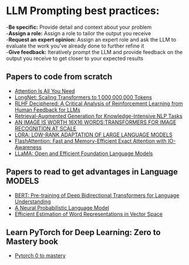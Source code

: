 # LLM Prompting best practices:
-**Be specific:** Provide detail and context about your problem \
-**Assign a role:** Assign a role to tailor the output you receive \
-**Request an expert opinion:** Assign an expert role and ask the LLM to evaluate the work you've already done to further refine it \
-**Give feedback:** Iteratively prompt the LLM and provide feedback on the output you receive to get closer to your expected results 

## Papers to code from scratch
- [Attention Is All You Need](https://arxiv.org/pdf/1706.03762)
- [LongNet: Scaling Transformers to 1,000,000,000 Tokens](https://arxiv.org/pdf/2307.02486)
- [RLHF Deciphered: A Critical Analysis of Reinforcement Learning from Human Feedback for LLMs](https://arxiv.org/pdf/2404.08555)
- [Retrieval-Augmented Generation for Knowledge-Intensive NLP Tasks](https://arxiv.org/pdf/2005.11401)
- [AN IMAGE IS WORTH 16X16 WORDS:TRANSFORMERS FOR IMAGE RECOGNITION AT SCALE](https://arxiv.org/pdf/2010.11929)
- [LORA: LOW-RANK ADAPTATION OF LARGE LANGUAGE MODELS](https://arxiv.org/pdf/2106.09685)
- [FlashAttention: Fast and Memory-Efficient Exact Attention with IO-Awareness](https://arxiv.org/pdf/2205.14135)
- [LLaMA: Open and Efficient Foundation Language Models](https://arxiv.org/pdf/2302.13971)

## Papers to read to get advantages in Language MODELS
- [BERT: Pre-training of Deep Bidirectional Transformers for Language Understanding](https://arxiv.org/pdf/1810.04805)
- [A Neural Probabilistic Language Model](https://www.jmlr.org/papers/volume3/bengio03a/bengio03a.pdf)
- [Efficient Estimation of Word Representations in Vector Space](https://arxiv.org/pdf/1301.3781)

## Learn PyTorch for Deep Learning: Zero to Mastery book
- [Pytorch 0 to mastery](https://www.learnpytorch.io/)